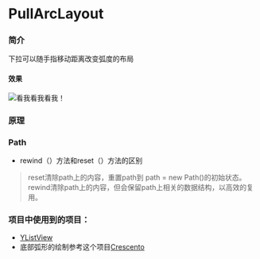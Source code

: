 # PullArcLayout
### 简介
 下拉可以随手指移动距离改变弧度的布局
#### 效果
 ![看我看我看我！](https://github.com/JadynAi/PullArcLayout/blob/master/app/GIF.gif)
### 原理
### Path
 - rewind（）方法和reset（）方法的区别
  > reset清除path上的内容，重置path到 path = new Path()的初始状态。<br>
    rewind清除path上的内容，但会保留path上相关的数据结构，以高效的复用。

### 项目中使用到的项目：
 - [YListView](https://github.com/yll2wcf/YLListView)
 - 底部弧形的绘制参考这个项目[Crescento](https://github.com/developer-shivam/Crescento)
